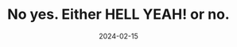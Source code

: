 ---
title: No yes. Either HELL YEAH! or no.
description: This resonates.
url: https://sive.rs/hellyeah
date: 2024-02-15
rss: true
---